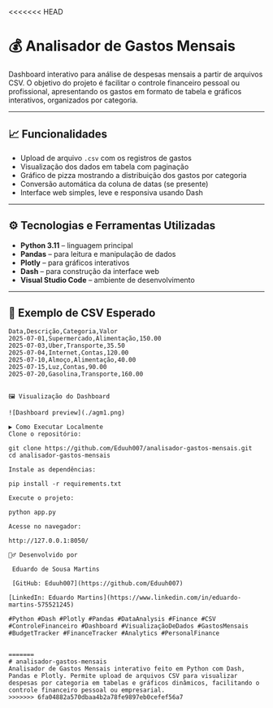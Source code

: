 <<<<<<< HEAD
# 💰 Analisador de Gastos Mensais

Dashboard interativo para análise de despesas mensais a partir de arquivos CSV. O objetivo do projeto é facilitar o controle financeiro pessoal ou profissional, apresentando os gastos em formato de tabela e gráficos interativos, organizados por categoria.

---

## 📈 Funcionalidades

- Upload de arquivo `.csv` com os registros de gastos
- Visualização dos dados em tabela com paginação
- Gráfico de pizza mostrando a distribuição dos gastos por categoria
- Conversão automática da coluna de datas (se presente)
- Interface web simples, leve e responsiva usando Dash

---

## ⚙️ Tecnologias e Ferramentas Utilizadas

- **Python 3.11** – linguagem principal
- **Pandas** – para leitura e manipulação de dados
- **Plotly** – para gráficos interativos
- **Dash** – para construção da interface web
- **Visual Studio Code** – ambiente de desenvolvimento

---

## 📂 Exemplo de CSV Esperado

```csv
Data,Descrição,Categoria,Valor
2025-07-01,Supermercado,Alimentação,150.00
2025-07-03,Uber,Transporte,35.50
2025-07-04,Internet,Contas,120.00
2025-07-10,Almoço,Alimentação,40.00
2025-07-15,Luz,Contas,90.00
2025-07-20,Gasolina,Transporte,160.00


🖼️ Visualização do Dashboard

![Dashboard preview](./agm1.png)

▶️ Como Executar Localmente
Clone o repositório:

git clone https://github.com/Eduuh007/analisador-gastos-mensais.git
cd analisador-gastos-mensais

Instale as dependências:

pip install -r requirements.txt

Execute o projeto:

python app.py

Acesse no navegador:

http://127.0.0.1:8050/

🙋‍♂️ Desenvolvido por

 Eduardo de Sousa Martins

 [GitHub: Eduuh007](https://github.com/Eduuh007)
 
[LinkedIn: Eduardo Martins](https://www.linkedin.com/in/eduardo-martins-575521245)

#Python #Dash #Plotly #Pandas #DataAnalysis #Finance #CSV #ControleFinanceiro #Dashboard #VisualizaçãoDeDados #GastosMensais #BudgetTracker #FinanceTracker #Analytics #PersonalFinance


=======
# analisador-gastos-mensais
Analisador de Gastos Mensais interativo feito em Python com Dash, Pandas e Plotly. Permite upload de arquivos CSV para visualizar despesas por categoria em tabelas e gráficos dinâmicos, facilitando o controle financeiro pessoal ou empresarial.
>>>>>>> 6fa04882a570dbaa4b2a78fe9897eb0cefef56a7
